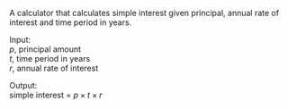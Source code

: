 A calculator that calculates simple interest given principal, annual rate of interest and time period in years.

Input:   
   $p$, principal amount   
   $t$, time period in years   
   $r$, annual rate of interest   
   
Output:   
   simple interest = $p\times t\times r$
